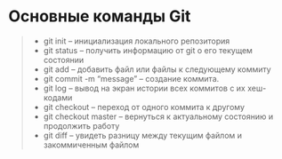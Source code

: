  # Основные команды Git
>* git init – инициализация локального репозитория
>* git status – получить информацию от git о его текущем состоянии
>* git add – добавить файл или файлы к следующему коммиту
>* git commit -m “message” – создание коммита.
>* git log – вывод на экран истории всех коммитов с их хеш-кодами
>* git checkout – переход от одного коммита к другому
>* git checkout master – вернуться к актуальному состоянию и продолжить работу
>* git diff – увидеть разницу между текущим файлом и закоммиченным файлом
